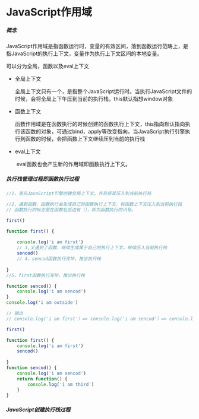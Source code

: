 # 			JavaScript作用域

##### 概念

​	JavaScript作用域是指函数运行时，变量的有效区间，落到函数运行范畴上，是指JavaScript的执行上下文，变量作为执行上下文区间的本地变量。

可以分为全局，函数以及eval上下文

- 全局上下文

  ​		全局上下文只有一个，是指整个JavaScript运行时。当执行JavaScript文件的时候，会将全局上下午压到当前的执行栈，this默认指想window对象

- 函数上下文

  ​		函数作用域是在函数执行的时候创建的函数执行上下文，this指向默认指向执行该函数的对象，可通过bind，apply等改变指向。当JavaScript执行引擎执行到函数的时候，会把函数上下文继续压到当前的执行栈

- eval上下文

  ​		eval函数也会产生新的作用域即函数执行上下文。

##### 执行栈管理过程即函数执行过程

```js
//1，首先JavaScript引擎创建全局上下文，并且将其压入到当前执行栈

//2，遇到函数，函数执行会生成自己的函数执行上下文，将函数上下文压入到当前执行栈
// 函数执行的标志是在函数名后边有（），即为函数执行的讯号。

first()

function first() {
    
    console.log('i am first')
    // 3,又遇到了函数，继续生成属于自己的执行上下文，继续压入当前执行栈
    sencod()
    // 4，sencod函数执行完毕，推出执行栈
    
}
//5，first函数执行完毕，推出执行栈

function sencod() {
    console.log('i am sencod')
}
console.log('i am outside')

// 输出
// console.log('i am first'）=> console.log('i am sencod'）=> console.log('i am outside'）
```

```js
first()

function first() {
    console.log('i am first')
    sencod()
    
}
function sencod() {
    console.log('i am sencod')
    return function() {
 		console.log('i am third')       
    }
}
```



##### JavaScript创建执行栈过程


